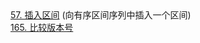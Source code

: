 <div class="outerlink">
<a href="../_leetcode/57/">57. 插入区间</a> (向有序区间序列中插入一个区间) <br>
<a href="../_leetcode/165/">165. 比较版本号</a><br>
<a href="../_leetcode//"></a><br>
</div>
